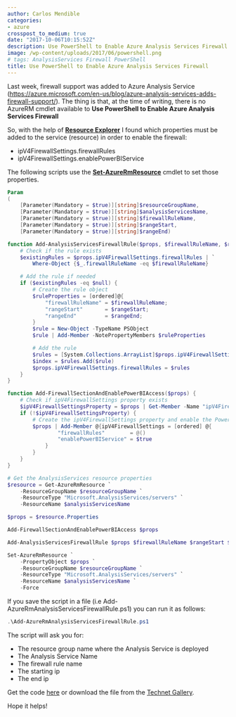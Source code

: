 ```yaml
---
author: Carlos Mendible
categories:
- azure
crosspost_to_medium: true
date: "2017-10-06T10:15:52Z"
description: Use PowerShell to Enable Azure Analysis Services Firewall
image: /wp-content/uploads/2017/06/powershell.png
# tags: AnalysisServices Firewall PowerShell
title: Use PowerShell to Enable Azure Analysis Services Firewall
---
```

Last week, firewall support was added to Azure Analysis Service (<a href="https://azure.microsoft.com/en-us/blog/azure-analysis-services-adds-firewall-support/" rel="noopener" target="_blank">https://azure.microsoft.com/en-us/blog/azure-analysis-services-adds-firewall-support/</a>). The thing is that, at the time of writing, there is no AzureRM cmdlet available to **Use PowerShell to Enable Azure Analysis Services Firewall**

So, with the help of **<a href="https://resources.azure.com" target="_blank">Resource Explorer</a>** I found which properties must be added to the service (resource) in order to enable the firewall:

  * ipV4FirewallSettings.firewallRules
  * ipV4FirewallSettings.enablePowerBIService

The following scripts use the **<a href="https://docs.microsoft.com/en-us/powershell/module/azurerm.resources/set-azurermresource?view=azurermps-4.1.0" target="_blank">Set-AzureRmResource</a>** cmdlet to set those properties.

``` powershell
Param 
(
    [Parameter(Mandatory = $true)][string]$resourceGroupName,
    [Parameter(Mandatory = $true)][string]$analysisServicesName,
    [Parameter(Mandatory = $true)][string]$firewallRuleName,
    [Parameter(Mandatory = $true)][string]$rangeStart,
    [Parameter(Mandatory = $true)][string]$rangeEnd)

function Add-AnalysisServicesFirewallRule($props, $firewallRuleName, $rangeStart, $rangeEnd) {
    # Check if the rule exists
    $existingRules = $props.ipV4FirewallSettings.firewallRules | `
        Where-Object {$_.firewallRuleName -eq $firewallRuleName}

    # Add the rule if needed
    if ($existingRules -eq $null) {
        # Create the rule object
        $ruleProperties = [ordered]@{
            "firewallRuleName" = $firewallRuleName;
            "rangeStart"       = $rangeStart;
            "rangeEnd"         = $rangeEnd;
        }
        $rule = New-Object -TypeName PSObject
        $rule | Add-Member -NotePropertyMembers $ruleProperties

        # Add the rule 
        $rules = [System.Collections.ArrayList]$props.ipV4FirewallSettings.firewallRules
        $index = $rules.Add($rule)
        $props.ipV4FirewallSettings.firewallRules = $rules
    }
}

function Add-FirewallSectionAndEnablePowerBIAccess($props) {
    # Check if ipV4FirewallSettings property exists
    $ipV4FirewallSettingsProperty = $props | Get-Member -Name "ipV4FirewallSettings"
    if (!$ipV4FirewallSettingsProperty) {
        # Create the ipV4FirewallSettings property and enable the PowerBI Service
        $props | Add-Member @{ipV4FirewallSettings = [ordered] @{ 
                "firewallRules"        = @()
                "enablePowerBIService" = $true
            }
        }
    }
}

# Get the AnalysisServices resource properties
$resource = Get-AzureRmResource `
    -ResourceGroupName $resourceGroupName `
    -ResourceType "Microsoft.AnalysisServices/servers" `
    -ResourceName $analysisServicesName

$props = $resource.Properties

Add-FirewallSectionAndEnablePowerBIAccess $props

Add-AnalysisServicesFirewallRule $props $firewallRuleName $rangeStart $rangeEnd

Set-AzureRmResource `
    -PropertyObject $props `
    -ResourceGroupName $resourceGroupName `
    -ResourceType "Microsoft.AnalysisServices/servers" `
    -ResourceName $analysisServicesName `
    -Force
```

If you save the script in a file (i.e Add-AzureRmAnalysisServicesFirewallRule.ps1) you can run it as follows:

``` powershell
.\Add-AzureRmAnalysisServicesFirewallRule.ps1
```

The script will ask you for:

  * The resource group name where the Analysis Service is deployed
  * The Analysis Service Name
  * The firewall rule name
  * The starting ip
  * The end ip

Get the code <a href="https://github.com/cmendible/azure.powershell.samples/blob/master/Add-AzureRmAnalysisServicesFirewallRule/Add-AzureRmAnalysisServicesFirewallRule.ps1" rel="noopener" target="_blank">here</a> or download the file from the <a href="https://gallery.technet.microsoft.com/Add-AzureRmAnalysisServices-6fd9d854" rel="noopener" target="_blank">Technet Gallery</a>.

Hope it helps!